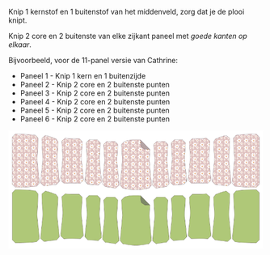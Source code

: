 Knip 1 kernstof en 1 buitenstof van het middenveld, zorg dat je de plooi knipt.

Knip 2 core en 2 buitenste van elke zijkant paneel met *goede kanten op elkaar*.

Bijvoorbeeld, voor de 11-panel versie van Cathrine:

-   Paneel 1 - Knip 1 kern en 1 buitenzijde
-   Paneel 2 - Knip 2 core en 2 buitenste punten
-   Paneel 3 - Knip 2 core en 2 buitenste punten
-   Paneel 4 - Knip 2 core en 2 buitenste punten
-   Paneel 5 - Knip 2 core en 2 buitenste punten
-   Paneel 6 - Knip 2 core en 2 buitenste punten

![Patroon stukken](cathrin_cutting.png)
